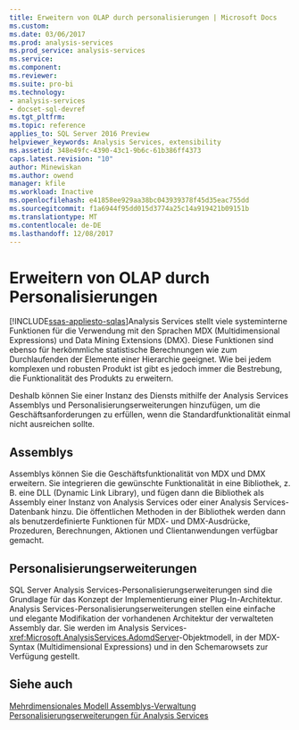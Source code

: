 ```yaml
---
title: Erweitern von OLAP durch personalisierungen | Microsoft Docs
ms.custom: 
ms.date: 03/06/2017
ms.prod: analysis-services
ms.prod_service: analysis-services
ms.service: 
ms.component: 
ms.reviewer: 
ms.suite: pro-bi
ms.technology:
- analysis-services
- docset-sql-devref
ms.tgt_pltfrm: 
ms.topic: reference
applies_to: SQL Server 2016 Preview
helpviewer_keywords: Analysis Services, extensibility
ms.assetid: 348e49fc-4390-43c1-9b6c-61b386ff4373
caps.latest.revision: "10"
author: Minewiskan
ms.author: owend
manager: kfile
ms.workload: Inactive
ms.openlocfilehash: e41858ee929aa38bc043939378f45d35eac755dd
ms.sourcegitcommit: f1a6944f95dd015d3774a25c14a919421b09151b
ms.translationtype: MT
ms.contentlocale: de-DE
ms.lasthandoff: 12/08/2017
---
```

# <a name="extending-olap-through-personalizations"></a>Erweitern von OLAP durch Personalisierungen
[!INCLUDE[ssas-appliesto-sqlas](../../../includes/ssas-appliesto-sqlas.md)]Analysis Services stellt viele systeminterne Funktionen für die Verwendung mit den Sprachen MDX (Multidimensional Expressions) und Data Mining Extensions (DMX). Diese Funktionen sind ebenso für herkömmliche statistische Berechnungen wie zum Durchlaufenden der Elemente einer Hierarchie geeignet. Wie bei jedem komplexen und robusten Produkt ist gibt es jedoch immer die Bestrebung, die Funktionalität des Produkts zu erweitern.  
  
 Deshalb können Sie einer Instanz des Diensts mithilfe der Analysis Services Assemblys und Personalisierungserweiterungen hinzufügen, um die Geschäftsanforderungen zu erfüllen, wenn die Standardfunktionalität einmal nicht ausreichen sollte.  
  
## <a name="assemblies"></a>Assemblys  
 Assemblys können Sie die Geschäftsfunktionalität von MDX und DMX erweitern. Sie integrieren die gewünschte Funktionalität in eine Bibliothek, z. B. eine DLL (Dynamic Link Library), und fügen dann die Bibliothek als Assembly einer Instanz von Analysis Services oder einer Analysis Services-Datenbank hinzu. Die öffentlichen Methoden in der Bibliothek werden dann als benutzerdefinierte Funktionen für MDX- und DMX-Ausdrücke, Prozeduren, Berechnungen, Aktionen und Clientanwendungen verfügbar gemacht.  
  
## <a name="personalized-extensions"></a>Personalisierungserweiterungen  
 SQL Server Analysis Services-Personalisierungserweiterungen sind die Grundlage für das Konzept der Implementierung einer Plug-In-Architektur. Analysis Services-Personalisierungserweiterungen stellen eine einfache und elegante Modifikation der vorhandenen Architektur der verwalteten Assembly dar. Sie werden im Analysis Services-<xref:Microsoft.AnalysisServices.AdomdServer>-Objektmodell, in der MDX-Syntax (Multidimensional Expressions) und in den Schemarowsets zur Verfügung gestellt.  
  
## <a name="see-also"></a>Siehe auch  
 [Mehrdimensionales Modell Assemblys-Verwaltung](../../../analysis-services/multidimensional-models/multidimensional-model-assemblies-management.md)   
 [Personalisierungserweiterungen für Analysis Services](../../../analysis-services/multidimensional-models/extending-olap/analysis-services-personalization-extensions.md)  
  
  

